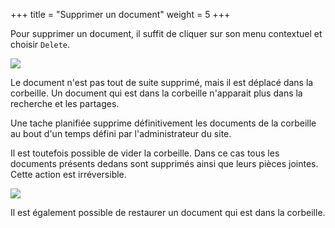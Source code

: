 +++
title = "Supprimer un document"
weight = 5
+++

Pour supprimer un document, il suffit de cliquer sur son menu contextuel et
choisir `Delete`.

![](/create-doc/doc-contextual-menu.png?classes=border,shadow)

Le document n'est pas tout de suite supprimé, mais il est déplacé dans la corbeille.
Un document qui est dans la corbeille n'apparait plus dans la recherche et les
partages.

Une tache planifiée supprime définitivement les documents de la corbeille au
bout d'un temps défini par l'administrateur du site.

Il est toutefois possible de vider la corbeille. Dans ce cas tous les documents
présents dedans sont supprimés ainsi que leurs pièces jointes.
Cette action est irréversible.

![](/create-doc/doc-trashing.png?classes=border,shadow)

Il est également possible de restaurer un document qui est dans la corbeille.

